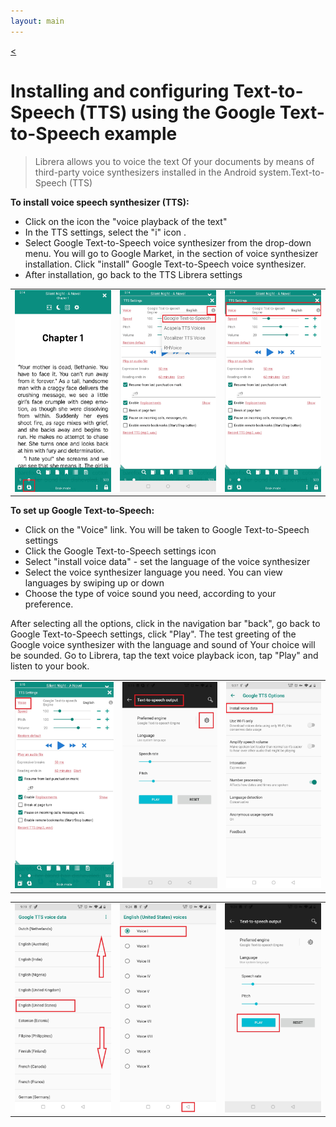 ```yaml
---
layout: main
---
```

[<](/wiki/faq)
# Installing and configuring Text-to-Speech (TTS) using the Google Text-to-Speech example

> Librera allows you to voice the text Of your documents by means of third-party voice synthesizers installed in the Android system.Text-to-Speech (TTS)

**To install voice speech synthesizer (TTS):**

* Click on the icon the "voice playback of the text"
* In the TTS settings, select the "i" icon .
* Select Google Text-to-Speech voice synthesizer from the drop-down menu. You will go to Google Market, in the section of voice synthesizer installation. Click "install" Google Text-to-Speech voice synthesizer.
* After installation, go back to the TTS Librera settings

||||
|-|-|-|
|![](1.jpg)|![](3.jpg)|![](2.jpg)|


**To set up Google Text-to-Speech:**

* Click on the "Voice" link. You will be taken to Google Text-to-Speech settings
* Click the Google Text-to-Speech settings icon
* Select "install voice data" - set the language of the voice synthesizer
* Select the voice synthesizer language you need. You can view languages by swiping up or down
* Choose the type of voice sound you need, according to your preference.

After selecting all the options, click in the navigation bar "back", go back to Google Text-to-Speech settings, click "Play". The test greeting of the Google voice synthesizer with the language and sound of Your choice will be sounded. Go to Librera, tap the text voice playback icon, tap "Play" and listen to your book.

||||
|-|-|-|
|![](4.jpg)|![](5.jpg)|![](6.jpg)|

||||
|-|-|-|
|![](7.jpg)|![](8.jpg)|![](9.jpg)|

